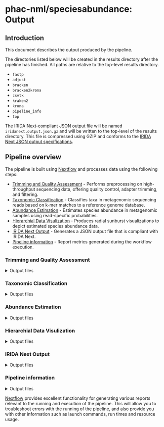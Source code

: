 # phac-nml/speciesabundance: Output

## Introduction

This document describes the output produced by the pipeline.

The directories listed below will be created in the results directory after the pipeline has finished. All paths are relative to the top-level results directory.

- `fastp`
- `adjust`
- `bracken`
- `bracken2krona`
- `csvtk`
- `kraken2`
- `krona`
- `pipeline_info`
- `top`

The IRIDA Next-compliant JSON output file will be named `iridanext.output.json.gz` and will be written to the top-level of the results directory. This file is compressed using GZIP and conforms to the [IRIDA Next JSON output specifications](https://github.com/phac-nml/pipeline-standards#42-irida-next-json).

## Pipeline overview

The pipeline is built using [Nextflow](https://www.nextflow.io/) and processes data using the following steps:

- [Trimming and Quality Assessment](#trimming-and-quality-assessment) - Performs preprocessing on high-throughput sequencing data, offering quality control, adapter trimming, and filtering.
- [Taxonomic Classification](#taxonomic-classification) - Classifies taxa in metagenomic sequencing reads based on k-mer matches to a reference genome database.
- [Abundance Estimation](#abundance-estimation) - Estimates species abundance in metagenomic samples using read-specific probabilities.
- [Hierarchial Data Visulization](#hierarchial-data-visulization) - Produces radial sunburst visualizations to depict estimated species abundance data.
- [IRIDA Next Output](#irida-next-output) - Generates a JSON output file that is compliant with IRIDA Next.
- [Pipeline information](#pipeline-information) - Report metrics generated during the workflow execution.

### Trimming and Quality Assessment

<details markdown="1">
<summary>Output files</summary>

- `fastp/`
  - Trimmed fastq reads and quality assessment files:
    - `sampleID_{R1/R2}_trimmed.fastq.gz`
    - `sampleID.fastp.json`
    - `sampleID.gastp.html`

</details>

### Taxonomic Classification

<details markdown="1">
<summary>Output files</summary>

- `kraken2/`
  - Classification files:
    - `sampleID_kraken2_output.tsv.gz`
    - `sampleID_kraken2_report.txt`

</details>

### Abundance Estimation

<details markdown="1">
<summary>Output files</summary>

- `bracken/`
  - Taxonomic Abundance Estimations:
    - `sampleID_S_bracken_abundance_unsorted.tsv`
    - `sampleID_S_bracken.txt`
- `adjust/`
  - Abundance Estimations adjusted for unclassified reads:
    - `sampleID_S_bracken_abundance.csv`
    - `sampleID_S_adjusted_report.txt`

</details>

### Hierarchial Data Visulization

<details markdown="1">
<summary>Output files</summary>

- `krona/`
  - Adjusted Abundance Estimation SunBurst Chart:
    - `sampleID.krona.html`

</details>

### IRIDA Next Output

<details markdown="1">
<summary>Output files</summary>

- `/`
  - IRIDA Next-compliant JSON output:
    - `iridanext.output.json.gz`

</details>

### Pipeline information

<details markdown="1">
<summary>Output files</summary>

- `pipeline_info/`
  - Reports generated by Nextflow: `execution_report.html`, `execution_timeline.html`, `execution_trace.txt` and `pipeline_dag.dot`/`pipeline_dag.svg`.
  - Reports generated by the pipeline: `pipeline_report.html`, `pipeline_report.txt` and `software_versions.yml`. The `pipeline_report*` files will only be present if the `--email` / `--email_on_fail` parameter's are used when running the pipeline.
  - Parameters used by the pipeline run: `params.json`.

</details>

[Nextflow](https://www.nextflow.io/docs/latest/tracing.html) provides excellent functionality for generating various reports relevant to the running and execution of the pipeline. This will allow you to troubleshoot errors with the running of the pipeline, and also provide you with other information such as launch commands, run times and resource usage.
